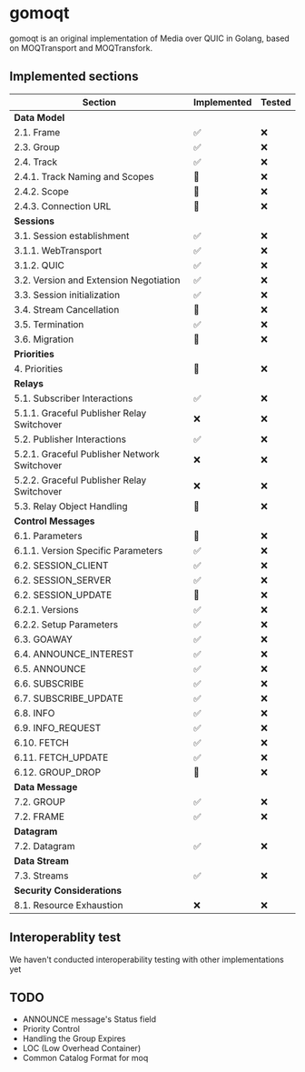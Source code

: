 # gomoqt  
gomoqt is an original implementation of Media over QUIC in Golang, based on MOQTransport and MOQTransfork.  

## Implemented sections
| Section                                      | Implemented        | Tested     |
| -------------------------------------------- | ------------------ | ---------- |
| **Data Model**                             |                    |            |
| 2.1. Frame                                   | :white_check_mark: | :x:        |
| 2.3. Group                                   | :white_check_mark: | :x:        |
| 2.4. Track                                   | :white_check_mark: | :x:        |
| 2.4.1. Track Naming and Scopes               | :construction:     | :x:        |
| 2.4.2. Scope                                 | :construction:     | :x:        |
| 2.4.3. Connection URL                        | :construction:     | :x:        |
| **Sessions**                                 |                    |            |
| 3.1. Session establishment                   | :white_check_mark: | :x:        |
| 3.1.1. WebTransport                          | :white_check_mark: | :x:        |
| 3.1.2. QUIC                                  | :white_check_mark: | :x:        |
| 3.2. Version and Extension Negotiation       | :white_check_mark: | :x:        |
| 3.3. Session initialization                  | :white_check_mark: | :x:        |
| 3.4. Stream Cancellation                     | :construction:     | :x:        |
| 3.5. Termination                             | :white_check_mark: | :x:        |
| 3.6. Migration                               | :construction:     | :x:        |
| **Priorities**                               |                    |            |
| 4. Priorities                                | :construction:     | :x:        |
| **Relays**                                   |                    |            |
| 5.1. Subscriber Interactions                 | :white_check_mark: | :x:        |
| 5.1.1. Graceful Publisher Relay Switchover   | :x:                | :x:        |
| 5.2. Publisher Interactions                  | :white_check_mark: | :x:        |
| 5.2.1. Graceful Publisher Network Switchover | :x:                | :x:        |
| 5.2.2. Graceful Publisher Relay Switchover   | :x:                | :x:        |
| 5.3. Relay Object Handling                   | :construction:     | :x:        |
| **Control Messages**                         |                    |            |
| 6.1. Parameters                              | :construction:     | :x:        |
| 6.1.1. Version Specific Parameters           | :white_check_mark: | :x:        |
| 6.2. SESSION_CLIENT                          | :white_check_mark: | :x:        |
| 6.2. SESSION_SERVER                          | :white_check_mark: | :x:        |
| 6.2. SESSION_UPDATE                          | :construction:     | :x:        |
| 6.2.1. Versions                              | :white_check_mark: | :x:        |
| 6.2.2. Setup Parameters                      | :white_check_mark: | :x:        |
| 6.3. GOAWAY                                  | :white_check_mark: | :x:        |
| 6.4. ANNOUNCE_INTEREST                       | :white_check_mark: | :x:        |
| 6.5. ANNOUNCE                                | :white_check_mark: | :x:        |
| 6.6. SUBSCRIBE                               | :white_check_mark: | :x:        |
| 6.7. SUBSCRIBE_UPDATE                        | :white_check_mark: | :x:        |
| 6.8. INFO                                    | :white_check_mark: | :x:        |
| 6.9. INFO_REQUEST                            | :white_check_mark: | :x:        |
| 6.10. FETCH                                  | :white_check_mark: | :x:        |
| 6.11. FETCH_UPDATE                           | :white_check_mark: | :x:        |
| 6.12. GROUP_DROP                             | :construction:     | :x:        |
| **Data Message**                             |                    |            |
| 7.2. GROUP                                   | :white_check_mark: | :x:        |
| 7.2. FRAME                                   | :white_check_mark: | :x:        |
| **Datagram**                                 |                    |            |
| 7.2. Datagram                                | :white_check_mark: | :x:        |
| **Data Stream**                              |                    |            |
| 7.3. Streams                                 | :white_check_mark: | :x:        |
| **Security Considerations**                  |                    |            |
| 8.1. Resource Exhaustion                     | :x:                | :x:        |

## Interoperablity test
We haven't conducted interoperability testing with other implementations yet

## TODO
- ANNOUNCE message's Status field
- Priority Control
- Handling the Group Expires
- LOC (Low Overhead Container)
- Common Catalog Format for moq